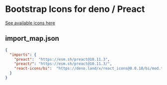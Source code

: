 # Bootstrap Icons for deno / Preact

[See available icons here](https://react-icons.github.io/react-icons/icons?name=bi)

## import_map.json

```json
{
  "imports": {
    "preact":  "https://esm.sh/preact@10.11.3",
    "preact/": "https://esm.sh/preact@10.11.3/",
    "react-icons/bi":  "https://deno.land/x/react_icons@0.0.10/bi/mod.ts",
  }
}
```
